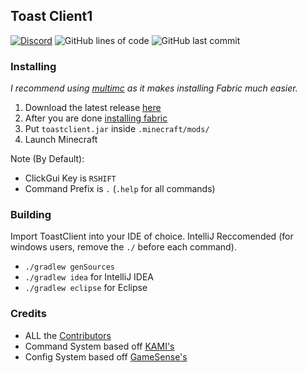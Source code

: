 ## Toast Client1
[![Discord](https://img.shields.io/discord/668416925671489547)](https://discord.gg/PASHZanfyc)
![GitHub lines of code](https://tokei.rs/b1/github/RemainingToast/toastclient)
![GitHub last commit](https://img.shields.io/github/last-commit/RemainingToast/toastclient)

### Installing
*I recommend using [multimc](https://multimc.org/) as it makes installing Fabric much easier.*

1. Download the latest release [here](https://github.com/RemainingToast/toastclient/releases/)
2. After you are done [installing fabric](https://fabricmc.net/wiki/install)
3. Put `toastclient.jar` inside `.minecraft/mods/`
4. Launch Minecraft

Note (By Default):
* ClickGui Key is `RSHIFT`
* Command Prefix is `.` (`.help` for all commands)

### Building

Import ToastClient into your IDE of choice. IntelliJ Reccomended (for windows users, remove the `./` before each command).
- `./gradlew genSources`
- `./gradlew idea` for IntelliJ IDEA
- `./gradlew eclipse` for Eclipse

### Credits 

* ALL the [Contributors](https://github.com/RemainingToast/ToastClient/graphs/contributors)
* Command System based off [KAMI's](https://github.com/zeroeightysix/KAMI/)
* Config System based off [GameSense's](https://github.com/IUDevman/gamesense-client)
